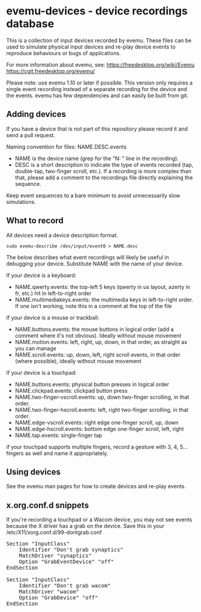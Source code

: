 evemu-devices - device recordings database
==========================================

This is a collection of input devices recorded by evemu. These files can be
used to simulate physical input devices and re-play device events to
reproduce behaviours or bugs of applications.

For more information about evemu, see:
https://freedesktop.org/wiki/Evemu
https://cgit.freedesktop.org/evemu/

Please note: use evemu 1.10 or later if possible. This version only requires
a single event recording instead of a separate recording for the device and
the events. evemu has few dependencies and can easily be built from git.

Adding devices
--------------
If you have a device that is not part of this repository please record it
and send a pull request.

Naming convention for files: NAME.DESC.events

* NAME is the device name (grep for the "N: " line in the recording).
* DESC is a short description to indicate the type of events recorded (tap, double-tap, two-finger scroll, etc.). If a recording is more complex than that, please add a comment to the recordings file directly explaining the sequence.

Keep event sequences to a bare minimum to avoid unnecessarily slow simulations.

What to record
--------------
All devices need a device description format.

    sudo evemu-describe /dev/input/event0 > NAME.desc

The below describes what event recordings will likely be useful in debugging
your device. Substitute NAME with the name of your device.

If your device is a keyboard:
* NAME.qwerty.events: the top-left 5 keys (qwerty in us layout, azerty in fr, etc.) hit in left-to-right order
* NAME.multimediakeys.events: the multimedia keys in left-to-right order. If one isn't working, note this in a comment at the top of the file

If your device is a mouse or trackball:
* NAME.buttons.events: the mouse buttons in logical order (add a comment where it's not obvious). Ideally without mouse movement
* NAME.motion.events: left, right, up, down, in that order, as straight as you can manage
* NAME.scroll.events: up, down, left, right scroll events, in that order (where possible), ideally without mouse movement

If your device is a touchpad:
* NAME.buttons.events: physical button presses in logical order
* NAME.clickpad.events: clickpad button press
* NAME.two-finger-vscroll.events: up, down two-finger scrolling, in that order.
* NAME.two-finger-hscroll.events: left, right two-finger scrolling, in that order.
* NAME.edge-vscroll.events: right edge one-finger scroll, up, down
* NAME.edge-hscroll.events: bottom edge one-finger scroll, left, right
* NAME.tap.events: single-finger tap

if your touchpad supports multiple fingers, record a gesture with 3, 4, 5...
fingers as well and name it appropriately.

Using devices
-------------
See the evemu man pages for how to create devices and re-play events.

x.org.conf.d snippets
---------------------
If you're recording a touchpad or a Wacom device, you may not see events
because the X driver has a grab on the device.
Save this in your /etc/X11/xorg.conf.d/99-dontgrab.conf
<pre>
Section "InputClass"
	Identifier "Don't grab synaptics"
	MatchDriver "synaptics"
	Option "GrabEventDevice" "off"
EndSection

Section "InputClass"
	Identifier "Don't grab wacom"
	MatchDriver "wacom"
	Option "GrabDevice" "off"
EndSection
</pre>
